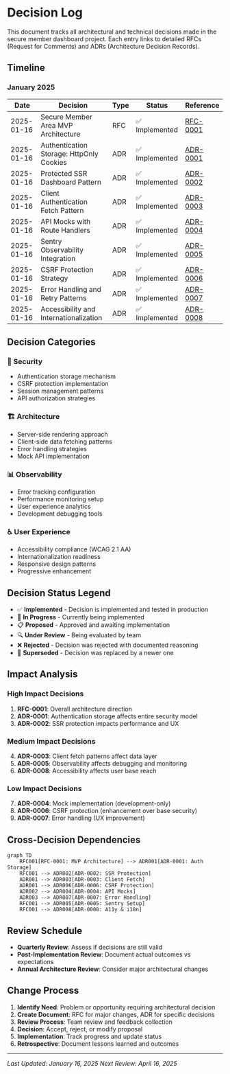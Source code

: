 # Decision Log

This document tracks all architectural and technical decisions made in the secure member dashboard project. Each entry links to detailed RFCs (Request for Comments) and ADRs (Architecture Decision Records).

## Timeline

### January 2025

| Date | Decision | Type | Status | Reference |
|------|----------|------|--------|-----------|
| 2025-01-16 | Secure Member Area MVP Architecture | RFC | ✅ Implemented | [RFC-0001](./rfc/0001-secure-member-area-mvp.md) |
| 2025-01-16 | Authentication Storage: HttpOnly Cookies | ADR | ✅ Implemented | [ADR-0001](./adr/0001-auth-storage-httpOnly-cookies.md) |
| 2025-01-16 | Protected SSR Dashboard Pattern | ADR | ✅ Implemented | [ADR-0002](./adr/0002-protected-ssr-dashboard-middleware-vs-handler.md) |
| 2025-01-16 | Client Authentication Fetch Pattern | ADR | ✅ Implemented | [ADR-0003](./adr/0003-client-fetch-auth-pattern.md) |
| 2025-01-16 | API Mocks with Route Handlers | ADR | ✅ Implemented | [ADR-0004](./adr/0004-api-mocks-route-handlers.md) |
| 2025-01-16 | Sentry Observability Integration | ADR | ✅ Implemented | [ADR-0005](./adr/0005-sentry-observability-setup.md) |
| 2025-01-16 | CSRF Protection Strategy | ADR | ✅ Implemented | [ADR-0006](./adr/0006-csrf-and-state-changing-requests.md) |
| 2025-01-16 | Error Handling and Retry Patterns | ADR | ✅ Implemented | [ADR-0007](./adr/0007-error-handling-and-retry-strategy.md) |
| 2025-01-16 | Accessibility and Internationalization | ADR | ✅ Implemented | [ADR-0008](./adr/0008-internationalization-a11y-and-responsiveness.md) |

## Decision Categories

### 🔐 Security
- Authentication storage mechanism
- CSRF protection implementation
- Session management patterns
- API authorization strategies

### 🏗️ Architecture
- Server-side rendering approach
- Client-side data fetching patterns
- Error handling strategies
- Mock API implementation

### 📊 Observability
- Error tracking configuration
- Performance monitoring setup
- User experience analytics
- Development debugging tools

### ♿ User Experience
- Accessibility compliance (WCAG 2.1 AA)
- Internationalization readiness
- Responsive design patterns
- Progressive enhancement

## Decision Status Legend

- ✅ **Implemented** - Decision is implemented and tested in production
- 🚧 **In Progress** - Currently being implemented
- 📋 **Proposed** - Approved and awaiting implementation
- 🔍 **Under Review** - Being evaluated by team
- ❌ **Rejected** - Decision was rejected with documented reasoning
- 📝 **Superseded** - Decision was replaced by a newer one

## Impact Analysis

### High Impact Decisions
1. **RFC-0001**: Overall architecture direction
2. **ADR-0001**: Authentication storage affects entire security model
3. **ADR-0002**: SSR protection impacts performance and UX

### Medium Impact Decisions
4. **ADR-0003**: Client fetch patterns affect data layer
5. **ADR-0005**: Observability affects debugging and monitoring
6. **ADR-0008**: Accessibility affects user base reach

### Low Impact Decisions
7. **ADR-0004**: Mock implementation (development-only)
8. **ADR-0006**: CSRF protection (enhancement over base security)
9. **ADR-0007**: Error handling (UX improvement)

## Cross-Decision Dependencies

```mermaid
graph TD
    RFC001[RFC-0001: MVP Architecture] --> ADR001[ADR-0001: Auth Storage]
    RFC001 --> ADR002[ADR-0002: SSR Protection]
    ADR001 --> ADR003[ADR-0003: Client Fetch]
    ADR001 --> ADR006[ADR-0006: CSRF Protection]
    ADR002 --> ADR004[ADR-0004: API Mocks]
    ADR003 --> ADR007[ADR-0007: Error Handling]
    RFC001 --> ADR005[ADR-0005: Sentry Setup]
    RFC001 --> ADR008[ADR-0008: A11y & i18n]
```

## Review Schedule

- **Quarterly Review**: Assess if decisions are still valid
- **Post-Implementation Review**: Document actual outcomes vs expectations
- **Annual Architecture Review**: Consider major architectural changes

## Change Process

1. **Identify Need**: Problem or opportunity requiring architectural decision
2. **Create Document**: RFC for major changes, ADR for specific decisions
3. **Review Process**: Team review and feedback collection
4. **Decision**: Accept, reject, or modify proposal
5. **Implementation**: Track progress and update status
6. **Retrospective**: Document lessons learned and outcomes

---

*Last Updated: January 16, 2025*
*Next Review: April 16, 2025*